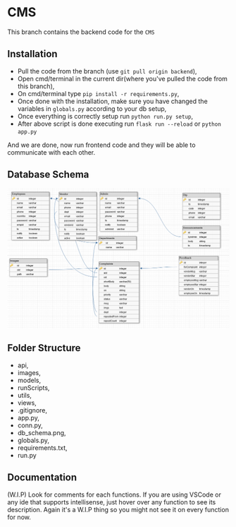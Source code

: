 # CMS
This branch contains the backend code for the `CMS`

## Installation
- Pull the code from the branch (use `git pull origin backend`),
- Open cmd/terminal in the current dir(where you've pulled the code from this branch),
- On cmd/terminal type `pip install -r requirements.py`,
- Once done with the installation, make sure you have changed the variables in `globals.py` according to your db setup,
- Once everything is correctly setup run `python run.py setup`,
- After above script is done executing run `flask run --reload` or `python app.py`

And we are done, now run frontend code and they will be able to communicate with each other.

## Database Schema
![Schema Image](db_schema.png)

## Folder Structure
- api,
- images,
- models,
- runScripts,
- utils,
- views,
- .gitignore,
- app.py,
- conn.py,
- db_schema.png,
- globals.py,
- requirements.txt,
- run.py

## Documentation
(W.I.P) Look for comments for each functions. If you are using VSCode or any ide that supports intellisense, just hover over any function to see its description. Again it's a W.I.P thing so you might not see it on every function for now.